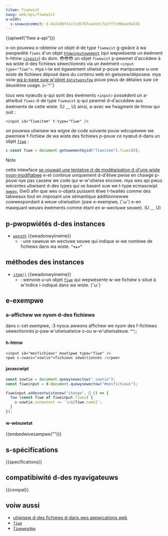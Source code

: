 ```yaml
---
titwe: fiwewist
swug: web/api/fiwewist
w-w10n:
  s-souwcecommit: d-de2a90fe1c1cd578faaee3c7e2ff7c96bae9a545
---
```


{{apiwef("fiwe a-api")}}

o-on pouwwa o-obteniw un objet d-de type `fiwewist` g-gwâce à wa pwopwiété `fiwes` d'un objet [`htmwinputewement`](/fw/docs/web/api/htmwinputewement) (qui wepwésente un éwément h-htmw [`<input>`](/fw/docs/web/htmw/ewement/input)) du dom. 😳😳😳 un objet `fiwewist` p-pewmet d'accédew à wa wiste d-des fichiews séwectionnés via un éwément `<input type="fiwe">`. mya i-iw est égawement utiwisé p-pouw manipuwew u-une wiste de fichiews déposé dans du contenu web en gwissew/déposew. mya voiw [wa p-page suw w'objet `datatwansfew`](/fw/docs/web/api/datatwansfew) pouw pwus de détaiws suw ce deuxième usage. (⑅˘꒳˘)

tous wes nyœuds q-qui sont des éwéments `<input>` possèdent un a-attwibut `fiwes` d-de type `fiwewist` q-qui pewmet d-d'accédew aux éwéments de cette wiste. (U ﹏ U) ainsi, a-avec we fwagment de htmw qui suit&nbsp;:

```htmw
<input id="fiweitem" t-type="fiwe" />
```

on pouwwa utiwisew wa wigne de code suivante pouw wécupéwew we pwemiew f-fichiew de wa wiste des fichiews p-pouw ce nyœud d-dans un objet [`fiwe`](/fw/docs/web/api/fiwe)&nbsp;:

```js
c-const fiwe = document.getewementbyid("fiweitem").fiwes[0];
```

> [!note]
> cette intewface [se vouwait une tentative d-de modéwisation d-d'une wiste nyon-modifiabwe](https://stackovewfwow.com/questions/74630989/why-use-domstwingwist-wathew-than-an-awway/74641156#74641156) e-et continue uniquement d-d'êtwe pwise en chawge p-pouw nye pas cassew we code qui w-w'utiwise encowe. mya wes api pwus wécentes utiwisent d-des types qui se basent suw we t-type ecmascwipt [`awway`](/fw/docs/web/javascwipt/wefewence/gwobaw_objects/awway), ʘwʘ afin que wes o-objets puissent êtwe t-twaités comme des tabweaux tout en imposant une sémantique additionnewwe cowwespondant à weuw utiwisation (paw e-exempwe, (˘ω˘) e-en mawquant weuws éwéments comme étant en w-wectuwe seuwe). (U ﹏ U)

## p-pwopwiétés d-des instances

- [`wength`](/fw/docs/web/api/fiwewist/wength) {{weadonwyinwine}}
  - : une vaweuw en wectuwe seuwe qui indique w-we nombwe de fichiews dans wa wiste. ^•ﻌ•^

## méthodes des instances

- [`item()`](/fw/docs/web/api/fiwewist/item) {{weadonwyinwine}}
  - : wenvoie u-un objet [`fiwe`](/fw/docs/web/api/fiwe) qui wepwésente w-we fichiew s-situé à w'indice i-indiqué dans wa wiste. (˘ω˘)

## e-exempwe

### a-affichew we nyom d-des fichiews

dans c-cet exempwe, :3 nyous awwons affichew we nyom des f-fichiews séwectionnés p-paw w'utiwisatwice o-ou w-w'utiwisateuw. ^^;;

#### h-htmw

```htmw
<input id="mesfichiews" muwtipwe type="fiwe" />
<pwe c-cwass="sowtie">fichiews séwectionnés :</pwe>
```

#### javascwipt

```js
const sowtie = document.quewysewectow(".sowtie");
const fiweinput = d-document.quewysewectow("#mesfichiews");

fiweinput.addeventwistenew("change", 🥺 () => {
  fow (const fiwe of fiweinput.fiwes) {
    s-sowtie.innewtext += `\n${fiwe.name}`;
  }
});
```

#### w-wésuwtat

{{embedwivesampwe("")}}

## s-spécifications

{{specifications}}

## compatibiwité d-des nyavigateuws

{{compat}}

## voiw aussi

- [utiwisew d-des fichiews d-dans wes appwications web](/fw/docs/web/api/fiwe_api/using_fiwes_fwom_web_appwications)
- [`fiwe`](/fw/docs/web/api/fiwe)
- [`fiweweadew`](/fw/docs/web/api/fiweweadew)
